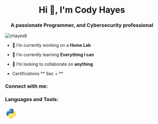 <h1 align="center">Hi 👋, I'm Cody Hayes</h1>
<h3 align="center">A passionate Programmer, and Cybersecurity professional</h3>

<p align="left"> <img src="https://komarev.com/ghpvc/?username=chayes6&label=Profile%20views&color=0e75b6&style=flat" alt="chayes6" /> </p>

- 🔭 I’m currently working on a **Home Lab**

- 🌱 I’m currently learning **Everything I can**

- 👯 I’m looking to collaborate on **anything**

- Certifications ** Sec + **

<h3 align="left">Connect with me:</h3>
<p align="left">
</p>

<h3 align="left">Languages and Tools:</h3>
<p align="left"> <a href="https://www.python.org" target="_blank" rel="noreferrer"> <img src="https://raw.githubusercontent.com/devicons/devicon/master/icons/python/python-original.svg" alt="python" width="40" height="40"/> </a> </p>
